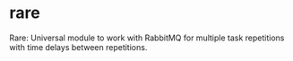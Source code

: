 # rare
Rare: Universal module to work with RabbitMQ for multiple task repetitions with time delays between repetitions.
